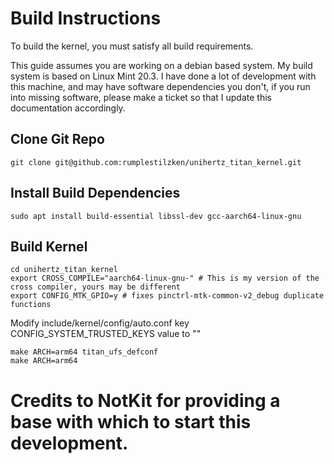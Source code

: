 # Build Instructions
To build the kernel, you must satisfy all build requirements.

This guide assumes you are working on a debian based system. My build system is based on Linux Mint 20.3.
I have done a lot of development with this machine, and may have software dependencies you don't, if you run into missing software, please make a ticket so that I update this documentation accordingly.

## Clone Git Repo
```
git clone git@github.com:rumplestilzken/unihertz_titan_kernel.git
```
## Install Build Dependencies 
```
sudo apt install build-essential libssl-dev gcc-aarch64-linux-gnu
```
## Build Kernel 
```
cd unihertz_titan_kernel
export CROSS_COMPILE="aarch64-linux-gnu-" # This is my version of the cross compiler, yours may be different
export CONFIG_MTK_GPIO=y # fixes pinctrl-mtk-common-v2_debug duplicate functions
```

Modify include/kernel/config/auto.conf key CONFIG_SYSTEM_TRUSTED_KEYS value to ""

```
make ARCH=arm64 titan_ufs_defconf
make ARCH=arm64
```

# Credits to NotKit for providing a base with which to start this development.

